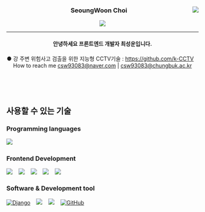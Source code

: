 <div align="center">

<a href="https://github.com/kkahlua"><img align="right" src="https://github-readme-stats.vercel.app/api/top-langs/?username=kkahlua&theme=dracula&layout=compact&langs_count=10" /></a>

### SeoungWoon Choi

<a href="https://hits.seeyoufarm.com"><img src="https://hits.seeyoufarm.com/api/count/incr/badge.svg?url=https%3A%2F%2Fgithub.com%2Fkkahlua&count_bg=%2379C83D&title_bg=%23555555&icon=&icon_color=%23E7E7E7&title=visitors&edge_flat=false"/></a>

---

#### 안녕하세요 프론트엔드 개발자 최성운입니다.

● 강 주변 위험사고 검출을 위한 지능형 CCTV기술 : https://github.com/k-CCTV &nbsp;&nbsp;
How to reach me csw93083@naver.com | csw93083@chungbuk.ac.kr

 </div>
 
<br><br><br>
 <div>
    
<h2> 사용할 수 있는 기술 </h1>
  
  ### Programming languages
  [<img src="https://img.shields.io/badge/JavaScript-F7DF1E?style=for-the-badge&logo=javascript&logoColor=black" />]() &nbsp;&nbsp;

<!--   [<img src="" />]() &nbsp;&nbsp; -->

### Frontend Development

[<img src="https://img.shields.io/badge/HTML5-E34F26?style=for-the-badge&logo=html5&logoColor=white" />]() &nbsp;&nbsp;
[<img src="https://img.shields.io/badge/CSS3-1572B6?style=for-the-badge&logo=css3&logoColor=white" />]() &nbsp;&nbsp;
[<img src = "https://img.shields.io/badge/Bootstrap-563D7C?style=for-the-badge&logo=bootstrap&logoColor=white"/>](https://getbootstrap.com/) &nbsp;&nbsp;
[<img src="https://img.shields.io/badge/React-20232A?style=for-the-badge&logo=react&logoColor=61DAFB" />](https://ko.reactjs.org/) &nbsp;&nbsp;
[<img src="https://img.shields.io/badge/Redux-764ABC?style=for-the-badge&logo=redux&logoColor=white" />](https://ko.redux.js.org/) &nbsp;&nbsp;

### Software & Development tool

[<img src="https://img.shields.io/badge/Django-092E20?style=for-the-badge&logo=django&logoColor=green" alt="Django"/>](https://www.djangoproject.com/) &nbsp;&nbsp;
[<img src="https://img.shields.io/badge/MySQL-005C84?style=for-the-badge&logo=mysql&logoColor=white" />](https://www.mysql.com/) &nbsp;&nbsp;
[<img src="https://img.shields.io/badge/GIT-E44C30?style=for-the-badge&logo=git&logoColor=white"/>](https://git-scm.com/) &nbsp;&nbsp;
[<img src="https://img.shields.io/badge/GitHub-100000?style=for-the-badge&logo=github&logoColor=white" alt="GitHub"/>](https://github.com/) &nbsp;&nbsp;

</div>
<!--
**kkahlua/kkahlua** is a ✨ _special_ ✨ repository because its `README.md` (this file) appears on your GitHub profile.
